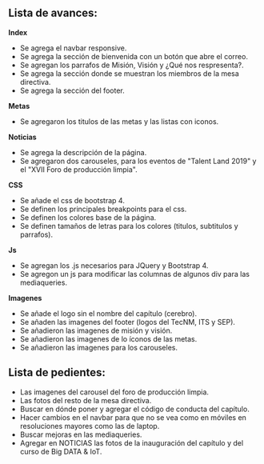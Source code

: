 ## Lista de avances:
**Index**

+ Se agrega el navbar  responsive.
+ Se agrega la sección de bienvenida con un botón que abre el correo.
+ Se agregan los parrafos de Misión, Visión y ¿Qué nos respresenta?.
+ Se agrega la sección donde se muestran los miembros de la mesa directiva.
+ Se agrega la sección del footer.

**Metas**

+ Se agregaron los titulos de las metas y las listas con iconos.

**Noticias**

+ Se agrega la descripción de la página.
+ Se agregaron dos carouseles, para los eventos de "Talent Land 2019" y el "XVII Foro de producción limpia".

**CSS**

+ Se añade el css de bootstrap 4.
+ Se definen los principales breakpoints para el css.
+ Se definen los colores base de la página.
+ Se definen tamaños de letras para los colores (titulos, subtitulos y parrafos).

**Js**

+ Se agregan los .js necesarios para JQuery y Bootstrap 4.
+ Se agregon un js para modificar las columnas de algunos div para las mediaqueries.

**Imagenes**

+ Se añade el logo sin el nombre del capítulo (cerebro).
+ Se añaden las imagenes del footer (logos del TecNM, ITS y SEP).
+ Se añadieron las imagenes de misión y visión.
+ Se añadieron las imagenes de lo íconos de las metas.
+ Se añadieron las imagenes para los carouseles.

## Lista de pedientes:

+ Las imagenes del carousel del foro de producción limpia.
+ Las fotos del resto de la mesa directiva.
+ Buscar en dónde poner y agregar el código de conducta del capítulo.
+ Hacer cambios en el navbar para que no se vea como en móviles en resoluciones mayores como las de laptop.
+ Buscar mejoras en las mediaqueries.
+ Agregar en NOTICIAS las fotos de la inauguración del capítulo y del curso de Big DATA & IoT.

